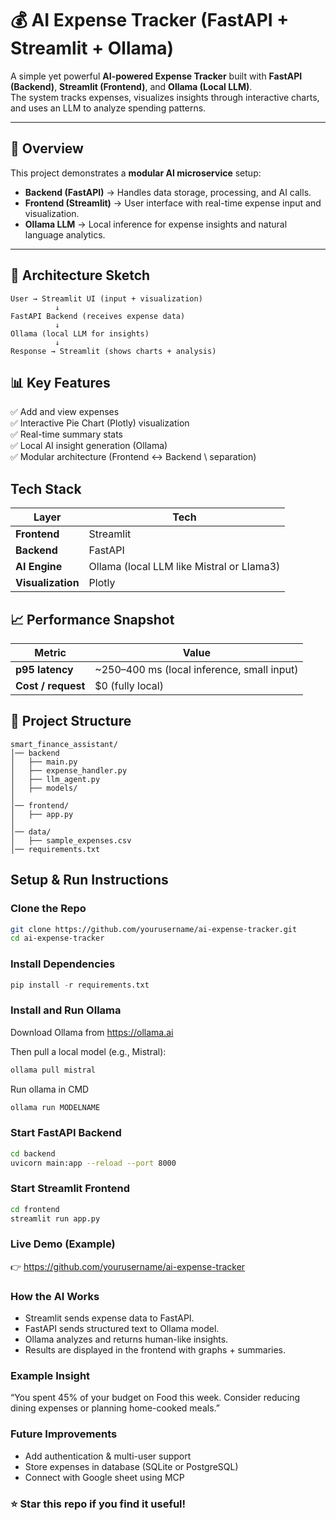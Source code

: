 # 💰 AI Expense Tracker (FastAPI + Streamlit + Ollama)

A simple yet powerful **AI-powered Expense Tracker** built with **FastAPI (Backend)**, **Streamlit (Frontend)**, and **Ollama (Local LLM)**.  
The system tracks expenses, visualizes insights through interactive charts, and uses an LLM to analyze spending patterns.

---

## 🚀 Overview

This project demonstrates a **modular AI microservice** setup:
- **Backend (FastAPI)** → Handles data storage, processing, and AI calls.  
- **Frontend (Streamlit)** → User interface with real-time expense input and visualization.  
- **Ollama LLM** → Local inference for expense insights and natural language analytics.

---

## 🧠 Architecture Sketch

```text
User → Streamlit UI (input + visualization)
          ↓
FastAPI Backend (receives expense data)
          ↓
Ollama (local LLM for insights)
          ↓
Response → Streamlit (shows charts + analysis)

```

## 📊 Key Features

✅ Add and view expenses \
✅ Interactive Pie Chart (Plotly) visualization \
✅ Real-time summary stats \
✅ Local AI insight generation (Ollama) \
✅ Modular architecture (Frontend ↔ Backend \ separation)

## Tech Stack

| Layer                   | Tech                                      |
| ----------------------- | ----------------------------------------- |
| **Frontend**            | Streamlit                                 |
| **Backend**             | FastAPI                                   |
| **AI Engine**           | Ollama (local LLM like Mistral or Llama3) |
| **Visualization**       | Plotly                                    |

## 📈 Performance Snapshot

| Metric             | Value                                            |
| ------------------ | ------------------------------------------------ |
| **p95 latency**    | ~250–400 ms (local inference, small input)       |
| **Cost / request** | $0 (fully local)                                 |

## 🧩 Project Structure

```text
smart_finance_assistant/
│── backend
│   ├── main.py                
│   ├── expense_handler.py      
│   ├── llm_agent.py           
│   ├── models/                 
│
│── frontend/
│   ├── app.py                 
│
│── data/
│   ├── sample_expenses.csv   
│── requirements.txt

```

## Setup & Run Instructions

### Clone the Repo

```bash
git clone https://github.com/yourusername/ai-expense-tracker.git
cd ai-expense-tracker
```

### Install Dependencies

```python
pip install -r requirements.txt
```
### Install and Run Ollama

Download Ollama from https://ollama.ai

Then pull a local model (e.g., Mistral):

```bash
ollama pull mistral
```

Run ollama in CMD

```bash
ollama run MODELNAME
```

### Start FastAPI Backend

```bash
cd backend
uvicorn main:app --reload --port 8000
```

### Start Streamlit Frontend

```bash
cd frontend
streamlit run app.py
```

### Live Demo (Example)

👉 https://github.com/yourusername/ai-expense-tracker

### How the AI Works

- Streamlit sends expense data to FastAPI.
- FastAPI sends structured text to Ollama model.
- Ollama analyzes and returns human-like insights.
- Results are displayed in the frontend with graphs + summaries.

### Example Insight

“You spent 45% of your budget on Food this week. Consider reducing dining expenses or planning home-cooked meals.”

### Future Improvements

- Add authentication & multi-user support
- Store expenses in database (SQLite or PostgreSQL)
- Connect with Google sheet using MCP

### ⭐ Star this repo if you find it useful!